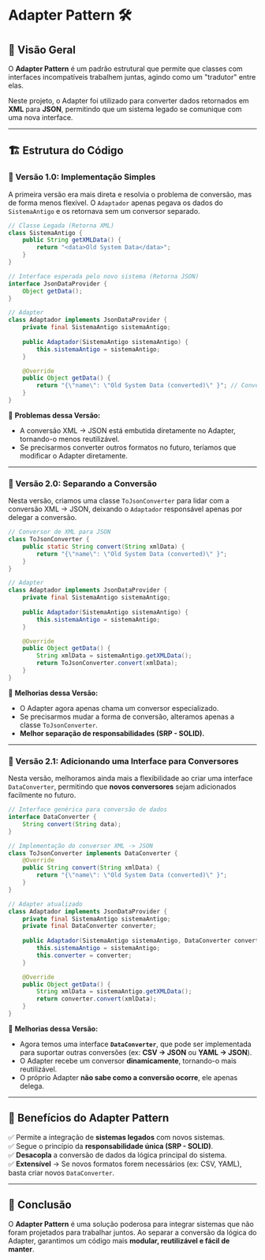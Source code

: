 # Adapter Pattern 🛠️

## 📌 Visão Geral
O **Adapter Pattern** é um padrão estrutural que permite que classes com interfaces incompatíveis trabalhem juntas, agindo como um "tradutor" entre elas.

Neste projeto, o Adapter foi utilizado para converter dados retornados em **XML** para **JSON**, permitindo que um sistema legado se comunique com uma nova interface.

---

## 🏗️ Estrutura do Código

### 🔹 Versão 1.0: Implementação Simples
A primeira versão era mais direta e resolvia o problema de conversão, mas de forma menos flexível. 
O `Adaptador` apenas pegava os dados do `SistemaAntigo` e os retornava sem um conversor separado.

```java
// Classe Legada (Retorna XML)
class SistemaAntigo {
    public String getXMLData() {
        return "<data>Old System Data</data>";
    }
}

// Interface esperada pelo novo sistema (Retorna JSON)
interface JsonDataProvider {
    Object getData();
}

// Adapter
class Adaptador implements JsonDataProvider {
    private final SistemaAntigo sistemaAntigo;
    
    public Adaptador(SistemaAntigo sistemaAntigo) {
        this.sistemaAntigo = sistemaAntigo;
    }

    @Override
    public Object getData() {
        return "{\"name\": \"Old System Data (converted)\" }"; // Conversão fixa
    }
}
```

🔹 **Problemas dessa Versão:**
- A conversão XML → JSON está embutida diretamente no Adapter, tornando-o menos reutilizável.
- Se precisarmos converter outros formatos no futuro, teríamos que modificar o Adapter diretamente.

---

### 🔹 Versão 2.0: Separando a Conversão
Nesta versão, criamos uma classe `ToJsonConverter` para lidar com a conversão XML → JSON, deixando o `Adaptador` responsável apenas por delegar a conversão.

```java
// Conversor de XML para JSON
class ToJsonConverter {
    public static String convert(String xmlData) {
        return "{\"name\": \"Old System Data (converted)\" }";
    }
}

// Adapter
class Adaptador implements JsonDataProvider {
    private final SistemaAntigo sistemaAntigo;
    
    public Adaptador(SistemaAntigo sistemaAntigo) {
        this.sistemaAntigo = sistemaAntigo;
    }

    @Override
    public Object getData() {
        String xmlData = sistemaAntigo.getXMLData();
        return ToJsonConverter.convert(xmlData);
    }
}
```

🔹 **Melhorias dessa Versão:**
- O Adapter agora apenas chama um conversor especializado.
- Se precisarmos mudar a forma de conversão, alteramos apenas a classe `ToJsonConverter`.
- **Melhor separação de responsabilidades (SRP - SOLID).**

---

### 🔹 Versão 2.1: Adicionando uma Interface para Conversores
Nesta versão, melhoramos ainda mais a flexibilidade ao criar uma interface `DataConverter`, permitindo que **novos conversores** sejam adicionados facilmente no futuro.

```java
// Interface genérica para conversão de dados
interface DataConverter {
    String convert(String data);
}

// Implementação do conversor XML -> JSON
class ToJsonConverter implements DataConverter {
    @Override
    public String convert(String xmlData) {
        return "{\"name\": \"Old System Data (converted)\" }";
    }
}

// Adapter atualizado
class Adaptador implements JsonDataProvider {
    private final SistemaAntigo sistemaAntigo;
    private final DataConverter converter;
    
    public Adaptador(SistemaAntigo sistemaAntigo, DataConverter converter) {
        this.sistemaAntigo = sistemaAntigo;
        this.converter = converter;
    }

    @Override
    public Object getData() {
        String xmlData = sistemaAntigo.getXMLData();
        return converter.convert(xmlData);
    }
}
```

🔹 **Melhorias dessa Versão:**
- Agora temos uma interface **`DataConverter`**, que pode ser implementada para suportar outras conversões (ex: **CSV → JSON** ou **YAML → JSON**).
- O Adapter recebe um conversor **dinamicamente**, tornando-o mais reutilizável.
- O próprio Adapter **não sabe como a conversão ocorre**, ele apenas delega.

---

## 🎯 Benefícios do Adapter Pattern

✅ Permite a integração de **sistemas legados** com novos sistemas.  
✅ Segue o princípio da **responsabilidade única (SRP - SOLID)**.  
✅ **Desacopla** a conversão de dados da lógica principal do sistema.  
✅ **Extensível** → Se novos formatos forem necessários (ex: CSV, YAML), basta criar novos `DataConverter`.  

---

## 📌 Conclusão
O **Adapter Pattern** é uma solução poderosa para integrar sistemas que não foram projetados para trabalhar juntos. Ao separar a conversão da lógica do Adapter, garantimos um código mais **modular, reutilizável e fácil de manter**.
